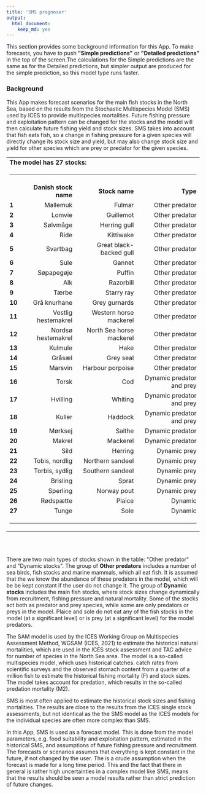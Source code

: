 ```yaml
---
title: 'SMS prognoser'
output:
  html_document:
    keep_md: yes
---
```


This section provides some background information for this App. To make forecasts, you have to push **"Simple predictions"** or **"Detailed predictions"** in the top of the screen.The calculations for the Simple predictions are the same as for the Detailed predictions, but simpler output are produced for the simple prediction, so this model type runs faster.


### Background
This App makes forecast scenarios for the main fish stocks in the North Sea, based on the results from the Stochastic Multispecies Model (SMS) used by ICES to provide multispecies mortalities. Future fishing pressure and exploitation pattern can be changed for the stocks and the model will then calculate future fishing yield and stock sizes. SMS takes into account that fish eats fish, so a change in fishing pressure for a given species will directly change its stock size and yield, but may also change stock size and yield for other species which are prey or predator for the given species.   




<!--html_preserve--><table width="70%">
<tr><td colspan=4><b>The model has 27 stocks:</td></tr>
<tr><td colspan=4><hr noshade></td></tr>
<tr> <td align=left><b></b></td> <td align=right><b>Danish stock name</b></td>	<td align=right><b>Stock name</b></td>	<td align=right><b>Type</b></td> </tr>
<tr> <td align=left><b>1</b></td><td align=right>Mallemuk</td>	<td align=right>Fulmar</td>	<td align=right>Other predator</td></tr>
<tr> <td align=left><b>2</b></td><td align=right>Lomvie</td>	<td align=right>Guillemot</td>	<td align=right>Other predator</td></tr>
<tr> <td align=left><b>3</b></td><td align=right>Sølvmåge</td>	<td align=right>Herring gull</td>	<td align=right>Other predator</td></tr>
<tr> <td align=left><b>4</b></td><td align=right>Ride</td>	<td align=right>Kittiwake</td>	<td align=right>Other predator</td></tr>
<tr> <td align=left><b>5</b></td><td align=right>Svartbag</td>	<td align=right>Great black-backed gull</td>	<td align=right>Other predator</td></tr>
<tr> <td align=left><b>6</b></td><td align=right>Sule</td>	<td align=right>Gannet</td>	<td align=right>Other predator</td></tr>
<tr> <td align=left><b>7</b></td><td align=right>Søpapegøje</td>	<td align=right>Puffin</td>	<td align=right>Other predator</td></tr>
<tr> <td align=left><b>8</b></td><td align=right>Alk</td>	<td align=right>Razorbill</td>	<td align=right>Other predator</td></tr>
<tr> <td align=left><b>9</b></td><td align=right>Tærbe</td>	<td align=right>Starry ray</td>	<td align=right>Other predator</td></tr>
<tr> <td align=left><b>10</b></td><td align=right>Grå knurhane</td>	<td align=right>Grey gurnards</td>	<td align=right>Other predator</td></tr>
<tr> <td align=left><b>11</b></td><td align=right>Vestlig hestemakrel</td>	<td align=right>Western horse mackerel</td>	<td align=right>Other predator</td></tr>
<tr> <td align=left><b>12</b></td><td align=right>Nordsø hestemakrel</td>	<td align=right>North Sea horse mackerel</td>	<td align=right>Other predator</td></tr>
<tr> <td align=left><b>13</b></td><td align=right>Kulmule</td>	<td align=right>Hake</td>	<td align=right>Other predator</td></tr>
<tr> <td align=left><b>14</b></td><td align=right>Gråsæl</td>	<td align=right>Grey seal</td>	<td align=right>Other predator</td></tr>
<tr> <td align=left><b>15</b></td><td align=right>Marsvin</td>	<td align=right>Harbour porpoise</td>	<td align=right>Other predator</td></tr>
<tr> <td align=left><b>16</b></td><td align=right>Torsk</td>	<td align=right>Cod</td>	<td align=right>Dynamic predator and prey</td></tr>
<tr> <td align=left><b>17</b></td><td align=right>Hvilling</td>	<td align=right>Whiting</td>	<td align=right>Dynamic predator and prey</td></tr>
<tr> <td align=left><b>18</b></td><td align=right>Kuller</td>	<td align=right>Haddock</td>	<td align=right>Dynamic predator and prey</td></tr>
<tr> <td align=left><b>19</b></td><td align=right>Mørksej</td>	<td align=right>Saithe</td>	<td align=right>Dynamic predator</td></tr>
<tr> <td align=left><b>20</b></td><td align=right>Makrel</td>	<td align=right>Mackerel</td>	<td align=right>Dynamic predator</td></tr>
<tr> <td align=left><b>21</b></td><td align=right>Sild</td>	<td align=right>Herring</td>	<td align=right>Dynamic prey</td></tr>
<tr> <td align=left><b>22</b></td><td align=right>Tobis, nordlig</td>	<td align=right>Northern sandeel</td>	<td align=right>Dynamic prey</td></tr>
<tr> <td align=left><b>23</b></td><td align=right>Torbis, sydlig</td>	<td align=right>Southern sandeel</td>	<td align=right>Dynamic prey</td></tr>
<tr> <td align=left><b>24</b></td><td align=right>Brisling</td>	<td align=right>Sprat</td>	<td align=right>Dynamic prey</td></tr>
<tr> <td align=left><b>25</b></td><td align=right>Sperling</td>	<td align=right>Norway pout</td>	<td align=right>Dynamic prey</td></tr>
<tr> <td align=left><b>26</b></td><td align=right>Rødspætte</td>	<td align=right>Plaice</td>	<td align=right>Dynamic</td></tr>
<tr> <td align=left><b>27</b></td><td align=right>Tunge</td>	<td align=right>Sole</td>	<td align=right>Dynamic</td></tr>
<tr><td colspan=4><hr noshade></td></tr>
</table><br>
<!--/html_preserve-->
<br>

There are two main types of stocks shown in the table: "Other predator" and "Dynamic stocks". The group of **Other predators** includes a number of sea  birds, fish stocks and marine mammals, which all eat fish. It is assumed that the we know the abundance of these predators in the model, which will be be kept constant if the user do not change it. The group of **Dynamic stocks** includes the main fish stocks, where stock sizes change dynamically from recruitment, fishing pressure and natural mortality. Some of the stocks act both as predator and prey species, while some are only predators or preys in the model. Plaice and sole do not eat any of the fish stocks in the model (at a significant level) or is prey (at a significant level) for the model predators.

The SAM model is used by the ICES Working Group on Multispecies Assessment Method, WGSAM (ICES, 2021) to estimate the historical natural mortalities, which are used in the ICES stock assessment and TAC advice for number of species in the North Sea area. The model is a so-called multispecies model, which uses historical catches. catch rates from scientific surveys and the observed stomach content from a quarter of a million fish to estimate the historical fishing mortality (F) and stock sizes. The model takes account for predation, which results in the so-called predation mortality (M2). 

SMS is most often applied to estimate the historical stock sizes and fishing mortalities. The results are close to the results from the ICES single stock assessments, but not identical as the the SMS model as the ICES models for the individual species are often more complex than SMS. 

In this App, SMS is used as a forecast model. This is done from the model parameters, e.g. food suitability and exploitation pattern, estimated in the historical SMS, and assumptions of future fishing pressure and recruitment. The forecasts or scenarios assumes that everything is kept constant in the future, if not changed by the user. The is a crude assumption when the forecast is made for a long time period. This and the fact that there in general is rather high uncertainties in a complex model like SMS, means that the results should be seen a model results rather than strict prediction of future changes.


